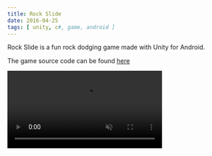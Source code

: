 ```yaml
---
title: Rock Slide
date: 2016-04-25
tags: [ unity, c#, game, android ]
---
```


Rock Slide is a fun rock dodging game made with Unity for Android.

The game source code can be found [here](https://github.com/roquec/rock-slide)

<video width="100%" preload="auto" muted autoplay loop style="max-width: 350px">
    <source src="video.webm" type="video/webm"/>
</video>
